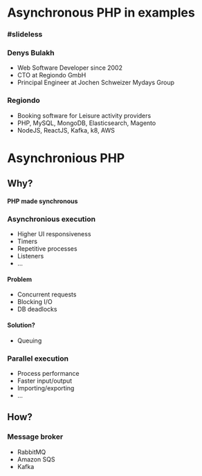 # Asynchronous PHP in examples
### #slideless
 
### Denys Bulakh
- Web Software Developer since 2002
- CTO at Regiondo GmbH
- Principal Engineer at Jochen Schweizer Mydays Group
 

### Regiondo
- Booking software for Leisure activity providers
- PHP, MySQL, MongoDB, Elasticsearch, Magento
- NodeJS, ReactJS, Kafka, k8, AWS

# Asynchronious PHP

## Why?

#### PHP made synchronous

### Asynchronious execution
- Higher UI responsiveness
- Timers
- Repetitive processes
- Listeners 
- ...

#### Problem 

- Concurrent requests
- Blocking I/O
- DB deadlocks

#### Solution?
- Queuing 

### Parallel execution
- Process performance
- Faster input/output
- Importing/exporting
- ...

## How?
### Message broker
- RabbitMQ
- Amazon SQS
- Kafka
